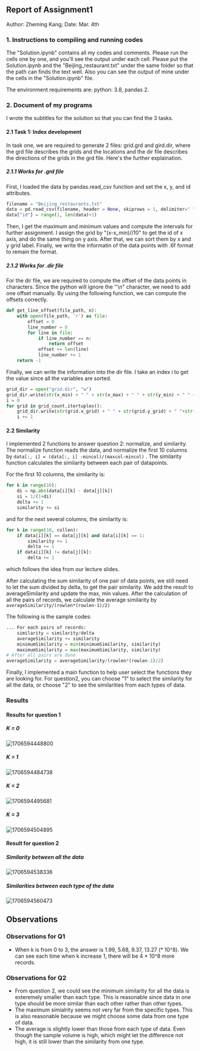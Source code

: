 ## Report of Assignment1

Author: Zheming Kang; Date: Mar. 4th

### 1. Instructions to compiling and running codes

The "Solution.ipynb" contains all my codes and comments. Please run the cells one by one, and you'll see the output under each cell. Please put the Solution.ipynb and the "Beijing_restaurant.txt" under the same folder so that the path can finds the text well. Also you can see the output of mine under the cells in the "Solution.ipynb" file.

The environment requirements are: python: 3.8, pandas 2.

### 2. Document of my programs

I wrote the subtitles for the solution so that you can find the 3 tasks. 

#### 2.1 Task 1: Index development

In task one, we are required to generate 2 files: grid.grd and gird.dir, where the grd file describes the grids and the locations and the dir file describes the directions of the grids in the grd file. Here's the further explaination.

##### 2.1.1 Works for .grd file

First, I loaded the data by pandas.read_csv function and set the x, y, and id attributes.

```python
filename = "Beijing_restaurants.txt"
data = pd.read_csv(filename, header = None, skiprows = 1, delimiter=" ", names = ["x", "y"])
data["id"] = range(1, len(data)+1)
```

Then, I get the maximum and minimum values and compute the intervals for further assignment. I assign the grid by "(x-x_min)//10" to get the id of x axis, and do the same thing on y axis. After that, we can sort them by x and y grid label. Finally, we write the informatin of the data points with .6f format to remain the format.

##### 2.1.2 Works for .dir file

For the dir file, we are required to compute the offset of the data points in characters. Since the python will ignore the '\'\n" character, we need to add one offset manually. By using the following function, we can compute the offsets correctly.

```python
def get_line_offset(file_path, n):
    with open(file_path, 'r') as file:
        offset = 0
        line_number = 0
        for line in file:
            if line_number == n:
                return offset
            offset += len(line)
            line_number += 1
	return -1
```

Finally, we can write the information into the dir file. I take an index i to get the value since all the variables are sorted.

```python
grid_dir = open("grid.dir", "w")
grid_dir.write(str(x_min) + " " + str(x_max) + " " + str(y_min) + " " + str(y_max) + "\n")
i = 0
for grid in grid_count.itertuples():
    grid_dir.write(str(grid.x_grid) + " " + str(grid.y_grid) + " "+str(offsets[i]) +" "+ str(grid.count) + "\n")
    i += 1
```

#### 2.2 Similarity

I implemented 2 functions to answer question 2: normalize, and similarity. The normalize function reads the data, and normalize the first 10 columns by ``data[:, i] = (data[:, i] -mincol)/(maxcol-mincol)`` . The similarity function calculates the similarity between each pair of datapoints.

For the first 10 columns, the similarity is:

```python
for k in range(10):
    di = np.abs(data[i][k] - data[j][k])
    si = 1/(1+di)
    delta += 1
    similarity += si
```

and for the next several columns, the similarity is:

```python
for k in range(10, collen):
    if data[i][k] == data[j][k] and data[i][k] == 1:
    	similarity += 1
    	delta += 1
    if data[i][k] != data[j][k]:
    	delta += 1
```

which follows the idea from our lecture slides.

After calculating the sum similarity of one pair of data points, we still need to let the sum divided by delta, to get the pair similarity. We add the result to averageSimilarity and update the max, min values. After the calculation of all the pairs of records, we calculate the average similarity by ``averageSimilarity/(rowlen*(rowlen-1)/2)``

The following is the sample codes:

```python
... For each pairs of records:
	similarity = similarity/delta
	averageSimilarity += similarity
	minimumSimilarity = min(minimumSimilarity, similarity)
	maximumSimilarity = max(maximumSimilarity, similarity)
# After all pairs are done
averageSimilarity = averageSimilarity/(rowlen*(rowlen-1)/2)
```

Finally, I implemented a main function to help user select the functions they are looking for. For question2, you can choose "1" to select the similarity for all the data, or choose "2" to see the similarities from each types of data.

### Results

#### Results for question 1

##### K = 0

![1706594448800](image/README/1706594448800.png)

##### K = 1

![1706594484738](image/README/1706594484738.png)

##### K = 2

![1706594495681](image/README/1706594495681.png)

##### K = 3

![1706594504895](image/README/1706594504895.png)

#### Result for question 2

##### Similarity between all the data

![1706594538336](image/README/1706594538336.png)

##### Similarities between each type of the data

![1706594560473](image/README/1706594560473.png)

## Observations

### Observations for Q1

* When k is from 0 to 3, the answer is 1.99, 5.68, 9.37, 13.27 (* 10^8). We can see each time when k increase 1, there will be 4 * 10^8 more records.

### Observations for Q2

* From question 2, we could see the minimum similarity for all the data is exteremely smaller than each type. This is reasonable since data in one type should be more similar than each other rather than other types.
* The maximum simialrity seems not very far from the specific types. This is also reasonable because we might choose some data from one type of data.
* The average is slightly lower than those from each type of data. Even though the sample volume is high, which might let the difference not high, it is still lower than the similarity from one type.
